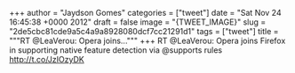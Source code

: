
+++
author = "Jaydson Gomes"
categories = ["tweet"]
date = "Sat Nov 24 16:45:38 +0000 2012"
draft = false
image = "{TWEET_IMAGE}"
slug = "2de5cbc81cde9a5c4a9a8928080dcf7cc21291d1"
tags = ["tweet"]
title = """RT @LeaVerou: Opera joins..."""
+++
RT @LeaVerou: Opera joins Firefox in supporting native feature detection via @supports rules http://t.co/JzIOzyDK
